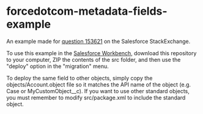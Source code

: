 # forcedotcom-metadata-fields-example
An example made for [question 153621](http://salesforce.stackexchange.com/questions/153621) on the Salesforce StackExchange.

To use this example in the [Salesforce Workbench](https://workbench.developerforce.com), download this repository to your computer, ZIP the contents of the src folder, and then use the "deploy" option in the "migration" menu.

To deploy the same field to other objects, simply copy the objects/Account.object file so it matches the API name of the object (e.g. Case or MyCustomObject__c). If you want to use other standard objects, you must remember to modify src/package.xml to include the standard object.
